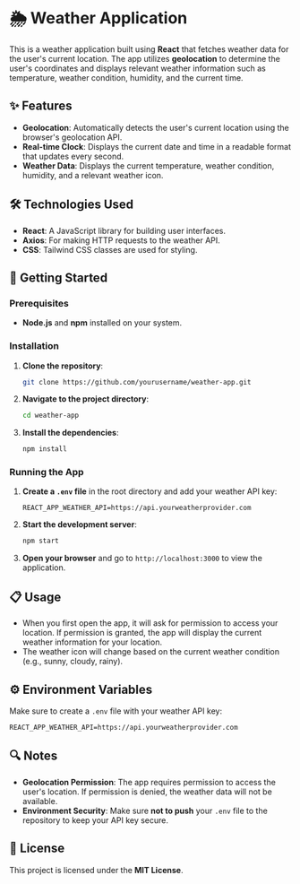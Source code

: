 # 🌦️ Weather Application

This is a weather application built using **React** that fetches weather data for the user's current location. The app utilizes **geolocation** to determine the user's coordinates and displays relevant weather information such as temperature, weather condition, humidity, and the current time.

## ✨ Features
- **Geolocation**: Automatically detects the user's current location using the browser's geolocation API.
- **Real-time Clock**: Displays the current date and time in a readable format that updates every second.
- **Weather Data**: Displays the current temperature, weather condition, humidity, and a relevant weather icon.

## 🛠 Technologies Used
- **React**: A JavaScript library for building user interfaces.
- **Axios**: For making HTTP requests to the weather API.
- **CSS**: Tailwind CSS classes are used for styling.

## 🚀 Getting Started

### Prerequisites
- **Node.js** and **npm** installed on your system.

### Installation
1. **Clone the repository**:
   ```sh
   git clone https://github.com/yourusername/weather-app.git
   ```
2. **Navigate to the project directory**:
   ```sh
   cd weather-app
   ```
3. **Install the dependencies**:
   ```sh
   npm install
   ```

### Running the App
1. **Create a `.env` file** in the root directory and add your weather API key:
   ```env
   REACT_APP_WEATHER_API=https://api.yourweatherprovider.com
   ```
2. **Start the development server**:
   ```sh
   npm start
   ```
3. **Open your browser** and go to `http://localhost:3000` to view the application.

## 📋 Usage
- When you first open the app, it will ask for permission to access your location. If permission is granted, the app will display the current weather information for your location.
- The weather icon will change based on the current weather condition (e.g., sunny, cloudy, rainy).

## ⚙️ Environment Variables
Make sure to create a `.env` file with your weather API key:
```env
REACT_APP_WEATHER_API=https://api.yourweatherprovider.com
```

## 🔍 Notes
- **Geolocation Permission**: The app requires permission to access the user's location. If permission is denied, the weather data will not be available.
- **Environment Security**: Make sure **not to push** your `.env` file to the repository to keep your API key secure.

## 📄 License
This project is licensed under the **MIT License**.
